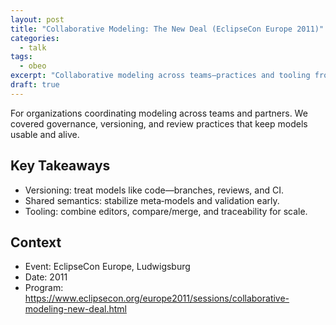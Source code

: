 ```yaml
---
layout: post
title: "Collaborative Modeling: The New Deal (EclipseCon Europe 2011)"
categories:
  - talk
tags:
  - obeo
excerpt: "Collaborative modeling across teams—practices and tooling from EclipseCon Europe 2011."
draft: true
---
```


For organizations coordinating modeling across teams and partners. We covered governance, versioning, and review practices that keep models usable and alive.

## Key Takeaways
- Versioning: treat models like code—branches, reviews, and CI.
- Shared semantics: stabilize meta‑models and validation early.
- Tooling: combine editors, compare/merge, and traceability for scale.

## Context
- Event: EclipseCon Europe, Ludwigsburg
- Date: 2011
- Program: https://www.eclipsecon.org/europe2011/sessions/collaborative-modeling-new-deal.html
